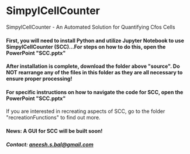 # SimpylCellCounter
SimpylCellCounter - An Automated Solution for Quantifying Cfos Cells

#### First, you will need to install Python and utilize Jupyter Notebook to use SimpylCellCounter (SCC)...For steps on how to do this, open the PowerPoint "SCC.pptx"

#### After installation is complete, download the folder above "source". Do NOT rearrange any of the files in this folder as they are all necessary to ensure proper processing!

#### For specific instructions on how to navigate the code for SCC, open the PowerPoint "SCC.pptx"

If you are interested in recreating aspects of SCC, go to the folder "recreationFunctions" to find out more.


#### News: A GUI for SCC will be built soon!

##### Contact: aneesh.s.bal@gmail.com
